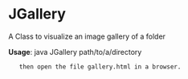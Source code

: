 JGallery
========

A Class to visualize an image gallery of a folder

**Usage**:  java JGallery path/to/a/directory

       then open the file gallery.html in a browser.

